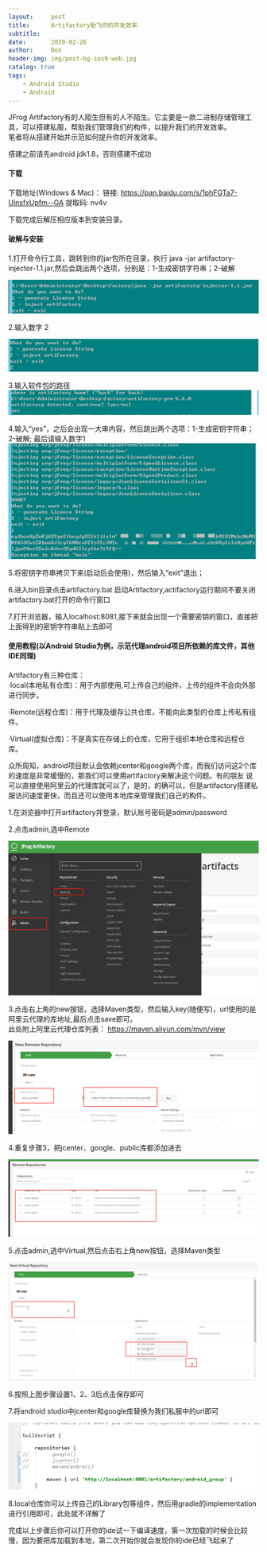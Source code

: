 ```yaml
---
layout:     post
title:      Artifactory助飞你的开发效率
subtitle:   
date:       2020-02-26
author:     Don
header-img: img/post-bg-ios9-web.jpg
catalog: true
tags:
    - Android Studio
    - Android
---
```


JFrog Artifactory有的人陌生但有的人不陌生。它主要是一款二进制存储管理工具，可以搭建私服，帮助我们管理我们的构件，以提升我们的开发效率。   
笔者将从搭建开始并示范如何提升你的开发效率。   


搭建之前请先android jdk1.8，否则搭建不成功

#### 下载    
下载地址(Windows & Mac)：
链接: https://pan.baidu.com/s/1phFGTa7-UinsfxUpfm--GA 提取码: nv4v 

下载完成后解压相应版本到安装目录。

#### 破解与安装   
1.打开命令行工具，跳转到你的jar包所在目录，执行 java -jar artifactory-injector-1.1.jar,然后会跳出两个选项，分别是：1-生成密钥字符串；2-破解

<img src="/img/article/artifactory1.webp"/>

2.输入数字 2

<img src="/img/article/artifactory2.webp"/>

3.输入软件包的路径  
<img src="/img/article/artifactory3.webp"/>

4.输入“yes”，之后会出现一大串内容，然后跳出两个选项：1-生成密钥字符串；2-破解;  最后请输入数字1  
<img src="/img/article/artifactory4.webp"/>

5.将密钥字符串拷贝下来(启动后会使用)，然后输入“exit”退出；

6.进入bin目录点击artifactory.bat 启动Artifactory,actifactory运行期间不要关闭artifactory.bat打开的命令行窗口

7.打开浏览器，输入localhost:8081,接下来就会出现一个需要密钥的窗口，直接把上面得到的密钥字符串贴上去即可

#### 使用教程(以Android Studio为例，示范代理android项目所依赖的库文件，其他IDE同理)    
Artifactory有三种仓库：    
·local(本地私有仓库)：用于内部使用,可上传自己的组件，上传的组件不会向外部进行同步。

·Remote(远程仓库)：用于代理及缓存公共仓库，不能向此类型的仓库上传私有组件。

·Virtual(虚拟仓库)：不是真实在存储上的仓库，它用于组织本地仓库和远程仓库。

众所周知，android项目默认会依赖jcenter和google两个库，而我们访问这2个库的速度是非常缓慢的，那我们可以使用artifactory来解决这个问题。有的朋友
说可以直接使用阿里云的代理库就可以了，是的，的确可以，但是artifactory搭建私服访问速度更快，而且还可以使用本地库来管理我们自己的构件。

1.在浏览器中打开artifactory并登录，默认账号密码是admin/password    

2.点击admin,选中Remote

<img src="/img/article/artifactory1.png"/>

3.点击右上角的new按钮，选择Maven类型，然后输入key(随便写)，url使用的是阿里云代理的库地址,最后点击save即可。    
此处附上阿里云代理仓库列表： https://maven.aliyun.com/mvn/view

<img src="/img/article/artifactory2.png"/>

4.重复步骤3，把jcenter、google、public库都添加进去     

<img src="/img/article/artifactory3.png"/>  

5.点击admin,选中Virtual,然后点击右上角new按钮，选择Maven类型

<img src="/img/article/artifactory4.png"/>  

6.按照上图步骤设置1、2、3后点击保存即可    

7.将android studio中jcenter和google库替换为我们私服中的url即可   

<img src="/img/article/artifactory5.png"/> 


8.local仓库你可以上传自己的Library包等组件，然后用gradle的implementation进行引用即可，此处就不详解了   


完成以上步骤后你可以打开你的ide试一下编译速度，第一次加载的时候会比较慢，因为要把库加载到本地，第二次开始你就会发现你的ide已经飞起来了













